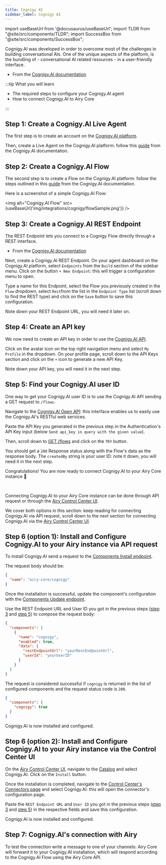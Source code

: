 ```yaml
---
title: Cognigy AI
sidebar_label: Cognigy AI
---
```


import useBaseUrl from '@docusaurus/useBaseUrl';
import TLDR from "@site/src/components/TLDR";
import SuccessBox from "@site/src/components/SuccessBox";

<TLDR>

Cognigy.AI was developed in order to overcome most of the challenges in building conversational AIs. One of the unique aspects of the platform, is the bundling of - conversational AI related resources - in a user-friendly interface.

- From the [Cognigy.AI documentation](https://docs.cognigy.com/ai/platform-overview/)

</TLDR>

:::tip What you will learn

- The required steps to configure your Cognigy.AI agent
- How to connect Cognigy.AI to Airy Core

:::

## Step 1: Create a Cognigy.AI Live Agent

The first step is to create an account on the [Cognigy.AI platform](https://www.cognigy.com/products/cognigy-ai).

Then, create a Live Agent on the Cognigy.AI platform: follow this [guide](https://docs.cognigy.com/ai/resources/agents/agents/) from the Cognigy.AI documentation.

## Step 2: Create a Cognigy.AI Flow

The second step is to create a Flow on the Cognigy.AI platform: follow the steps outlined in this [guide](https://support.cognigy.com/hc/en-us/articles/360014524180-Design-a-Flow-and-add-a-Message#-3-tell-the-va-what-to-say-0-2) from the Cognigy.AI documentation.

Here is a screenshot of a simple Cognigy.AI Flow:

<img alt="Cognigy.AI Flow" src={useBaseUrl('img/integrations/cognigy/flowSample.png')} />

## Step 3: Create a Cognigy.AI REST Endpoint

<TLDR>

The REST Endpoint lets you connect to a Cognigy Flow directly through a REST interface.

- From the [Cognigy.AI documentation](https://docs.cognigy.com/ai/resources/deploy/endpoints)

</TLDR>

Next, create a Cognigy.AI REST Endpoint. On your agent dashboard on the Cognigy.AI platform, select `Endpoints` from the `Build` section of the sidebar menu. Click on the button `+ New Endpoint`: this will trigger a configuration menu to open.

Type a name for this Endpoint, select the Flow you previously created in the `Flow` dropdown, select `Rest`from the list in the `Endpoint Type` list (scroll down to find the REST type) and click on the `Save` button to save this configuration.

Note down your REST Endpoint URL, you will need it later on.

## Step 4: Create an API key

We now need to create an API key in order to use the [Cognigy.AI API](https://docs.cognigy.com/ai/developer-guides/using-api/#valid-api-key).

Click on the avatar icon on the top right navigation menu and select `My Profile` in the dropdown.
On your profile page, scroll down to the API Keys section and click on the `+` icon to generate a new API Key.

Note down your API key, you will need it in the next step.

## Step 5: Find your Cognigy.AI user ID

One way to get your Cognigy.AI user ID is to use the Cognigy.AI API sending a GET request to `/flows`.

Navigate to the [Cognigy.AI Open API](https://api-trial.cognigy.ai/openapi): this interface enables us to easily use the Cognigy.AI's RESTful web services.

Paste the API Key you generated in the previous step in the Authentication's API Key input (below `Send api_key in query with the given value`).

Then, scroll down to [GET /flows](https://api-trial.cognigy.ai/openapi#get-/v2.0/flows) and click on the `TRY` button.

You should get a `200` Response status along with the Flow's data as the response body. The `createdBy` string is your user ID: note it down, you will need it in the next step.

<SuccessBox>

Congratulations! You are now ready to connect Cognigy.AI to your Airy Core instance 🎉

</SuccessBox>
<br />

Connecting Cognigy.AI to your Airy Core instance can be done through API request or
through the [Airy Control Center UI](/ui/control-center/introduction).

We cover both options in this section: keep reading for connecting Cognigy.AI via
API request, scroll down to the next section for connecting Cognigy.AI via the [Airy Control Center UI](/ui/control-center/introduction).

## Step 6 (option 1): Install and Configure Cognigy.AI to your Airy instance via API request

To install Cognigy.AI send a request to the [Components Install endpoint](/api/endpoints/components#install).

The request body should be:

```json
{
  "name": "airy-core/cognigy"
}
```

Once the installation is successful, update the component's configuration with the [Components Update endpoint](/api/endpoints/components#update).

Use the REST Endpoint URL and User ID you got in the previous steps ([step 3](/integrations/cognigy-ai#step-3-create-a-cognigyai-rest-endpoint) and [step 5](/integrations/cognigy-ai#step-5-find-your-cognigyai-user-id)) to compose the request body:

```json
{
  "components": [
    {
      "name": "cognigy",
      "enabled": true,
      "data": {
        "restEndpointUrl": "yourRestEndpointUrl",
        "userId": "yourUserID"
      }
    }
  ]
}
```

The request is considered successful if `cognigy` is returned in the list of configured components
and the request status code is `200`.

```json
{
  "components": {
    "cognigy": true
  }
}
```

Cognigy.AI is now installed and configured.

## Step 6 (option 2): Install and Configure Cognigy.AI to your Airy instance via the Control Center UI

On the [Airy Control Center UI](/ui/control-center/introduction), navigate to the [Catalog](/ui/control-center/catalog) and select Cognigy.AI. Click on the `Install` button.

Once the installation is completed, navigate to the [Control Center's Connectors page](/ui/control-center/connectors) and select Cognigy.AI: this will open the connector's configuration page.

Paste the `REST Endpoint URL` and `User ID` you got in the previous steps ([step 3](/integrations/cognigy-ai#step-3-create-a-cognigyai-rest-endpoint) and [step 5](/integrations/cognigy-ai#step-5-find-your-cognigyai-user-id))
in the respective fields and save this configuration.

Cognigy.AI is now installed and configured.

## Step 7: Cognigy.AI's connection with Airy

To test the connection write a message to one of your channels: Airy Core will
forward it to your Cognigy.AI installation, which will respond according to the Cognigy.AI Flow
using the Airy Core API.
